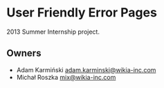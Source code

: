 # User Friendly Error Pages #

2013 Summer Internship project.

## Owners ##

* Adam Karmiński <adam.karminski@wikia-inc.com>
* Michał Roszka <mix@wikia-inc.com>